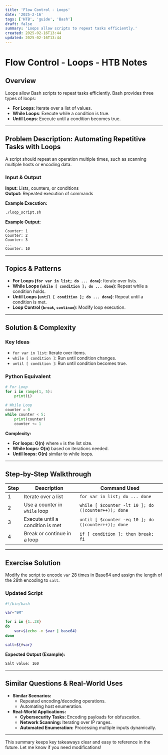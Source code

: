 ```yaml
---
title: 'Flow Control - Loops'
date: '2025-2-16'
tags: ['HTB', 'guide', 'Bash']
draft: false
summary: 'Loops allow scripts to repeat tasks efficiently.'
created: 2025-02-16T13:44
updated: 2025-02-16T13:44
---
```


# Flow Control - Loops - HTB Notes

## Overview

Loops allow Bash scripts to repeat tasks efficiently. Bash provides three types of loops:

- **For Loops**: Iterate over a list of values.
- **While Loops**: Execute while a condition is true.
- **Until Loops**: Execute until a condition becomes true.

---

## Problem Description: Automating Repetitive Tasks with Loops

A script should repeat an operation multiple times, such as scanning multiple hosts or encoding data.

### **Input & Output**

**Input:** Lists, counters, or conditions  
**Output:** Repeated execution of commands

**Example Execution:**

```bash
./loop_script.sh
```

**Example Output:**

```
Counter: 1
Counter: 2
Counter: 3
...
Counter: 10
```

---

## Topics & Patterns

- **For Loops (`for var in list; do ... done`)**: Iterate over lists.
- **While Loops (`while [ condition ]; do ... done`)**: Repeat while a condition holds.
- **Until Loops (`until [ condition ]; do ... done`)**: Repeat until a condition is met.
- **Loop Control (`break`, `continue`)**: Modify loop execution.

---

## Solution & Complexity

### **Key Ideas**

- `for var in list`: Iterate over items.
- `while [ condition ]`: Run until condition changes.
- `until [ condition ]`: Run until condition becomes true.

### **Python Equivalent**

```python
# For Loop
for i in range(1, 5):
    print(i)

# While Loop
counter = 0
while counter < 5:
    print(counter)
    counter += 1
```

**Complexity:**

- **For loops:** **O(n)** where `n` is the list size.
- **While loops:** **O(n)** based on iterations needed.
- **Until loops:** **O(n)** similar to while loops.

---

## Step-by-Step Walkthrough

| Step | Description                      | Command Used                                        |
| ---- | -------------------------------- | --------------------------------------------------- |
| 1    | Iterate over a list              | `for var in list; do ... done`                      |
| 2    | Use a counter in `while` loop    | `while [ $counter -lt 10 ]; do ((counter++)); done` |
| 3    | Execute until a condition is met | `until [ $counter -eq 10 ]; do ((counter++)); done` |
| 4    | Break or continue in a loop      | `if [ condition ]; then break; fi`                  |

---

## Exercise Solution

Modify the script to encode `var` 28 times in Base64 and assign the length of the 28th encoding to `salt`.

### **Updated Script**

```bash
#!/bin/bash

var="9M"

for i in {1..28}
do
    var=$(echo -n $var | base64)
done

salt=${#var}
```

**Expected Output (Example):**

```
Salt value: 160
```

---

## Similar Questions & Real-World Uses

- **Similar Scenarios:**
  - Repeated encoding/decoding operations.
  - Automating host enumeration.
- **Real-World Applications:**
  - **Cybersecurity Tasks:** Encoding payloads for obfuscation.
  - **Network Scanning:** Iterating over IP ranges.
  - **Automated Enumeration:** Processing multiple inputs dynamically.

---

This summary keeps key takeaways clear and easy to reference in the future. Let me know if you need modifications!
